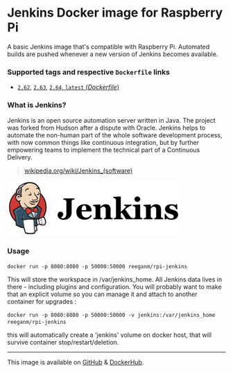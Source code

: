 # Jenkins Docker image for Raspberry Pi

A basic Jenkins image that's compatible with Raspberry Pi. Automated builds are pushed whenever a new version of Jenkins becomes available.

### Supported tags and respective `Dockerfile` links

- [`2.62`](https://github.com/wouterds/rpi-jenkins/tree/2.62/Dockerfile), [`2.63`](https://github.com/wouterds/rpi-jenkins/tree/2.63/Dockerfile),  [`2.64`, `latest` (*Dockerfile*)](https://github.com/wouterds/rpi-jenkins/tree/2.64/Dockerfile)

### What is Jenkins?

Jenkins is an open source automation server written in Java. The project was forked from Hudson after a dispute with Oracle. Jenkins helps to automate the non-human part of the whole software development process, with now common things like continuous integration, but by further empowering teams to implement the technical part of a Continuous Delivery.

> [wikipedia.org/wiki/Jenkins_(software)](http://en.wikipedia.org/wiki/Jenkins_(software))

![logo](https://raw.githubusercontent.com/docker-library/docs/3ab4dafb41dd0e959ff9322b3c50af2519af6d85/jenkins/logo.png)

### Usage

```
docker run -p 8080:8080 -p 50000:50000 reeganm/rpi-jenkins
```

This will store the workspace in /var/jenkins_home. All Jenkins data lives in there - including plugins and configuration.
You will probably want to make that an explicit volume so you can manage it and attach to another container for upgrades :

```
docker run -p 8080:8080 -p 50000:50000 -v jenkins:/var/jenkins_home reeganm/rpi-jenkins
```

this will automatically create a 'jenkins' volume on docker host, that will survive container stop/restart/deletion.

---

This image is available on [GitHub](https://github.com/reeganm/rpi-jenkins) & [DockerHub](https://hub.docker.com/r/reeganm/rpi-jenkins).
